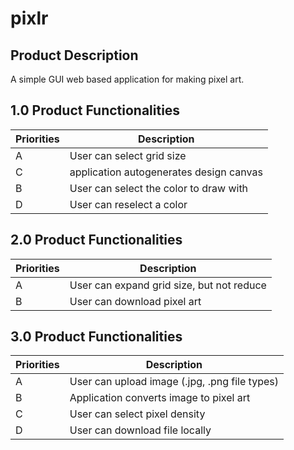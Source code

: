 # pixlr

## Product Description
A simple GUI web based application for making pixel art.

## 1.0 Product Functionalities

| Priorities | Description |
| --- | --- |
| A | User can select grid size |
| C | application autogenerates design canvas |
| B | User can select the color to draw with |
| D | User can reselect a color |


## 2.0 Product Functionalities

| Priorities | Description |
| --- | --- |
| A | User can expand grid size, but not reduce |
| B | User can download pixel art |

## 3.0 Product Functionalities

| Priorities | Description |
| --- | --- |
| A | User can upload image (.jpg, .png file types) |
| B | Application converts image to pixel art |
| C | User can select pixel density |
| D | User can download file locally |








